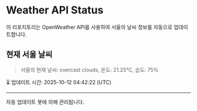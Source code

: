 
# Weather API Status

이 리포지토리는 OpenWeather API를 사용하여 서울의 날씨 정보를 자동으로 업데이트합니다.

## 현재 서울 날씨
> 서울의 현재 날씨: overcast clouds, 온도: 21.25°C, 습도: 75%

⏳ 업데이트 시간: 2025-10-12 04:42:22 (UTC)

---
자동 업데이트 봇에 의해 관리됩니다.
